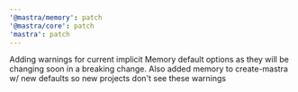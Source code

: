 ```yaml
---
'@mastra/memory': patch
'@mastra/core': patch
'mastra': patch
---
```


Adding warnings for current implicit Memory default options as they will be changing soon in a breaking change. Also added memory to create-mastra w/ new defaults so new projects don't see these warnings
